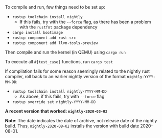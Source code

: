 To compile and run, few things need to be set up:

- `rustup toolchain install nightly`
  - If this fails, try with the `--force` flag, as there has been a problem with the `rustfmt` package dependency
- `cargo install bootimage`
- `rustup component add rust-src`
- `rustup component add llvm-tools-preview`

Then compile and run the kernel (in QEMU) using `cargo run`

To execute all `#[test_case]` functions, run `cargo test`

If compilation fails for some reason seemingly related to the nightly rust compiler, roll back to an earlier nightly version of the format `nightly-YYYY-MM-DD`:

- `rustup toolchain install nightly-YYYY-MM-DD`
  - As above, if this fails, try with `--force` flag
- `rustup override set nightly-YYYY-MM-DD`

**A recent version that worked: `nightly-2020-08-02`**

**Note:** The date indicates the date of archive, not release date of the nightly build. Thus, `nightly-2020-08-02` installs the version with build date 2020-08-01.
